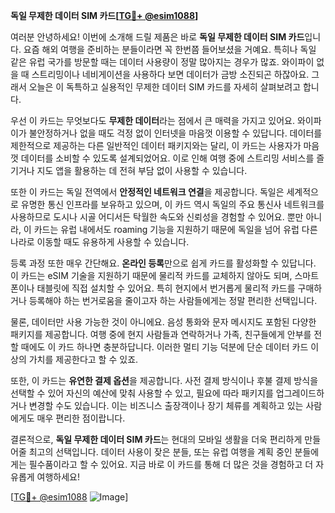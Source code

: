 **독일 무제한 데이터 SIM 카드[[TG💪+ @esim1088](https://t.me/s/esim1088)]**

여러분 안녕하세요! 이번에 소개해 드릴 제품은 바로 **독일 무제한 데이터 SIM 카드**입니다. 요즘 해외 여행을 준비하는 분들이라면 꼭 한번쯤 들어보셨을 거예요. 특히나 독일 같은 유럽 국가를 방문할 때는 데이터 사용량이 정말 많아지는 경우가 많죠. 와이파이 없을 때 스트리밍이나 네비게이션을 사용하다 보면 데이터가 금방 소진되곤 하잖아요. 그래서 오늘은 이 독특하고 실용적인 무제한 데이터 SIM 카드를 자세히 살펴보려고 합니다.

우선 이 카드는 무엇보다도 **무제한 데이터**라는 점에서 큰 매력을 가지고 있어요. 와이파이가 불안정하거나 없을 때도 걱정 없이 인터넷을 마음껏 이용할 수 있답니다. 데이터를 제한적으로 제공하는 다른 일반적인 데이터 패키지와는 달리, 이 카드는 사용자가 마음껏 데이터를 소비할 수 있도록 설계되었어요. 이로 인해 여행 중에 스트리밍 서비스를 즐기거나 지도 앱을 활용하는 데 전혀 부담 없이 사용할 수 있습니다.

또한 이 카드는 독일 전역에서 **안정적인 네트워크 연결**을 제공합니다. 독일은 세계적으로 유명한 통신 인프라를 보유하고 있으며, 이 카드 역시 독일의 주요 통신사 네트워크를 사용하므로 도시나 시골 어디서든 탁월한 속도와 신뢰성을 경험할 수 있어요. 뿐만 아니라, 이 카드는 유럽 내에서도 roaming 기능을 지원하기 때문에 독일을 넘어 유럽 다른 나라로 이동할 때도 유용하게 사용할 수 있습니다.

등록 과정 또한 매우 간단해요. **온라인 등록**만으로 쉽게 카드를 활성화할 수 있답니다. 이 카드는 eSIM 기술을 지원하기 때문에 물리적 카드를 교체하지 않아도 되며, 스마트폰이나 태블릿에 직접 설치할 수 있어요. 특히 현지에서 번거롭게 물리적 카드를 구매하거나 등록해야 하는 번거로움을 줄이고자 하는 사람들에게는 정말 편리한 선택입니다.

물론, 데이터만 사용 가능한 것이 아니에요. 음성 통화와 문자 메시지도 포함된 다양한 패키지를 제공합니다. 여행 중에 현지 사람들과 연락하거나 가족, 친구들에게 안부를 전할 때에도 이 카드 하나면 충분하답니다. 이러한 멀티 기능 덕분에 단순 데이터 카드 이상의 가치를 제공한다고 할 수 있죠.

또한, 이 카드는 **유연한 결제 옵션**을 제공합니다. 사전 결제 방식이나 후불 결제 방식을 선택할 수 있어 자신의 예산에 맞춰 사용할 수 있고, 필요에 따라 패키지를 업그레이드하거나 변경할 수도 있습니다. 이는 비즈니스 출장객이나 장기 체류를 계획하고 있는 사람에게도 매우 편리한 점이랍니다.

결론적으로, **독일 무제한 데이터 SIM 카드**는 현대의 모바일 생활을 더욱 편리하게 만들어줄 최고의 선택입니다. 데이터 사용이 잦은 분들, 또는 유럽 여행을 계획 중인 분들에게는 필수품이라고 할 수 있어요. 지금 바로 이 카드를 통해 더 많은 것을 경험하고 더 자유롭게 여행하세요!

[[TG💪+ @esim1088](https://t.me/s/esim1088) ![Image](https://i.postimg.cc/Y0z9fWf4/image.png)]